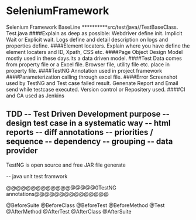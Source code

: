 # SeleniumFramework
Selenium Framework
BaseLine
**********src/test/java/<Packagename>/TestBaseClass. Test.java
####Explain as deep as possible:
Webdriver define init.
Implicit Wait or Explicit wait.
Logs define and detail description on logs and properties define.
####Element locaters.
Explain where you have define the element locaters and ID, Xpath, CSS etc.
####Page Object Design Model mostly used in these days.Its a data driven model.
####Test Data comes from property file or a Excel file.
Browser file, utility file etc. place in property file.
####TestNG Annotation used in project framework
####Parameterization calling through excel file.
####Error Screenshot used by TestNG and Test case failed result.
Genenate Report and Email send while testcase executed.
Version control or Repositery used.
####CI and CA used as Jenkins

TDD -- Test Driven Development
purpose -- design test case in a systematic way
-- html reports
-- diff annotations
-- priorities / sequence
-- dependency 
-- grouping 
-- data provider
-- 

TestNG is open source and free
JAR file generate


-- java unit test framwork 

@@@@@@@@@@@@@@@@@@0TestNG annotations@@@@@@@@@@@@@@@

@BeforeSuite
	@BeforeClass
		@BeforeTest
			@BeforeMethod
				@Test
			@AfterMethod
		@AfterTest
	@AfterClass
@AfterSuite
